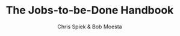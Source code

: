 ---
layout: project
title:  "The Jobs-to-be-Done Handbook"
author: "Chris Spiek & Bob Moesta"
link: "https://www.amazon.com/The-Jobs---be-Done-Handbook-application/dp/1499339232/"
img: "jtbd-handbook.png"
categories: interviews getting-started
description: "A step-by-step guide with the very basics of how to apply the JTBD framework, mostly focused on how to conduct interviews."
type: book
---